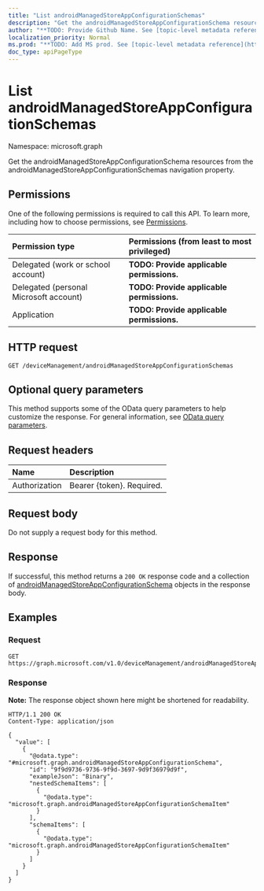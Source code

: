 ```yaml
---
title: "List androidManagedStoreAppConfigurationSchemas"
description: "Get the androidManagedStoreAppConfigurationSchema resources from the androidManagedStoreAppConfigurationSchemas navigation property."
author: "**TODO: Provide Github Name. See [topic-level metadata reference](https://msgo.azurewebsites.net/add/document/guidelines/metadata.html#topic-level-metadata)**"
localization_priority: Normal
ms.prod: "**TODO: Add MS prod. See [topic-level metadata reference](https://msgo.azurewebsites.net/add/document/guidelines/metadata.html#topic-level-metadata)**"
doc_type: apiPageType
---
```


# List androidManagedStoreAppConfigurationSchemas
Namespace: microsoft.graph



Get the androidManagedStoreAppConfigurationSchema resources from the androidManagedStoreAppConfigurationSchemas navigation property.

## Permissions
One of the following permissions is required to call this API. To learn more, including how to choose permissions, see [Permissions](/graph/permissions-reference).

|Permission type|Permissions (from least to most privileged)|
|:---|:---|
|Delegated (work or school account)|**TODO: Provide applicable permissions.**|
|Delegated (personal Microsoft account)|**TODO: Provide applicable permissions.**|
|Application|**TODO: Provide applicable permissions.**|

## HTTP request

<!-- {
  "blockType": "ignored"
}
-->
``` http
GET /deviceManagement/androidManagedStoreAppConfigurationSchemas
```

## Optional query parameters
This method supports some of the OData query parameters to help customize the response. For general information, see [OData query parameters](/graph/query-parameters).

## Request headers
|Name|Description|
|:---|:---|
|Authorization|Bearer {token}. Required.|

## Request body
Do not supply a request body for this method.

## Response

If successful, this method returns a `200 OK` response code and a collection of [androidManagedStoreAppConfigurationSchema](../resources/androidmanagedstoreappconfigurationschema.md) objects in the response body.

## Examples

### Request
<!-- {
  "blockType": "request",
  "name": "list_androidmanagedstoreappconfigurationschema"
}
-->
``` http
GET https://graph.microsoft.com/v1.0/deviceManagement/androidManagedStoreAppConfigurationSchemas
```


### Response
**Note:** The response object shown here might be shortened for readability.
<!-- {
  "blockType": "response",
  "truncated": true,
  "@odata.type": "Collection(microsoft.graph.androidManagedStoreAppConfigurationSchema)"
}
-->
``` http
HTTP/1.1 200 OK
Content-Type: application/json

{
  "value": [
    {
      "@odata.type": "#microsoft.graph.androidManagedStoreAppConfigurationSchema",
      "id": "9f9d9736-9736-9f9d-3697-9d9f36979d9f",
      "exampleJson": "Binary",
      "nestedSchemaItems": [
        {
          "@odata.type": "microsoft.graph.androidManagedStoreAppConfigurationSchemaItem"
        }
      ],
      "schemaItems": [
        {
          "@odata.type": "microsoft.graph.androidManagedStoreAppConfigurationSchemaItem"
        }
      ]
    }
  ]
}
```

